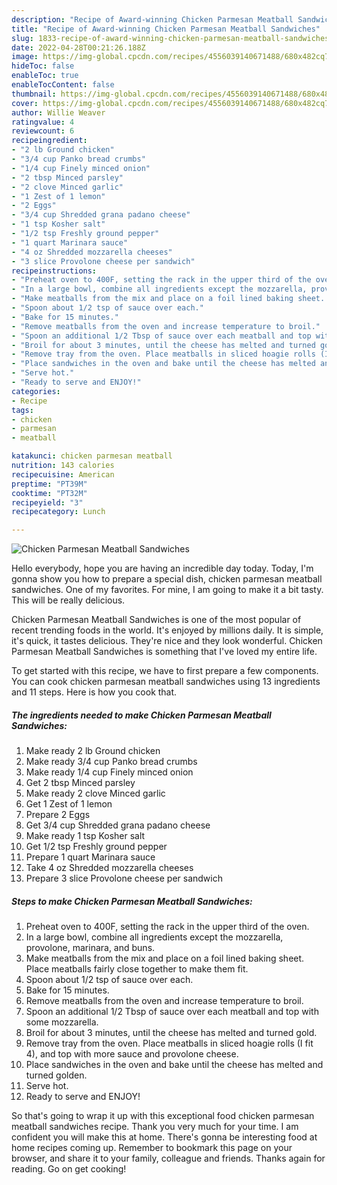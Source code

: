 ```yaml
---
description: "Recipe of Award-winning Chicken Parmesan Meatball Sandwiches"
title: "Recipe of Award-winning Chicken Parmesan Meatball Sandwiches"
slug: 1833-recipe-of-award-winning-chicken-parmesan-meatball-sandwiches
date: 2022-04-28T00:21:26.188Z
image: https://img-global.cpcdn.com/recipes/4556039140671488/680x482cq70/chicken-parmesan-meatball-sandwiches-recipe-main-photo.jpg
hideToc: false
enableToc: true
enableTocContent: false
thumbnail: https://img-global.cpcdn.com/recipes/4556039140671488/680x482cq70/chicken-parmesan-meatball-sandwiches-recipe-main-photo.jpg
cover: https://img-global.cpcdn.com/recipes/4556039140671488/680x482cq70/chicken-parmesan-meatball-sandwiches-recipe-main-photo.jpg
author: Willie Weaver
ratingvalue: 4
reviewcount: 6
recipeingredient:
- "2 lb Ground chicken"
- "3/4 cup Panko bread crumbs"
- "1/4 cup Finely minced onion"
- "2 tbsp Minced parsley"
- "2 clove Minced garlic"
- "1 Zest of 1 lemon"
- "2 Eggs"
- "3/4 cup Shredded grana padano cheese"
- "1 tsp Kosher salt"
- "1/2 tsp Freshly ground pepper"
- "1 quart Marinara sauce"
- "4 oz Shredded mozzarella cheeses"
- "3 slice Provolone cheese per sandwich"
recipeinstructions:
- "Preheat oven to 400F, setting the rack in the upper third of the oven."
- "In a large bowl, combine all ingredients except the mozzarella, provolone, marinara, and buns."
- "Make meatballs from the mix and place on a foil lined baking sheet. Place meatballs fairly close together to make them fit."
- "Spoon about 1/2 tsp of sauce over each."
- "Bake for 15 minutes."
- "Remove meatballs from the oven and increase temperature to broil."
- "Spoon an additional 1/2 Tbsp of sauce over each meatball and top with some mozzarella."
- "Broil for about 3 minutes, until the cheese has melted and turned gold."
- "Remove tray from the oven. Place meatballs in sliced hoagie rolls (I fit 4), and top with more sauce and provolone cheese."
- "Place sandwiches in the oven and bake until the cheese has melted and turned golden."
- "Serve hot."
- "Ready to serve and ENJOY!"
categories:
- Recipe
tags:
- chicken
- parmesan
- meatball

katakunci: chicken parmesan meatball 
nutrition: 143 calories
recipecuisine: American
preptime: "PT39M"
cooktime: "PT32M"
recipeyield: "3"
recipecategory: Lunch

---
```



![Chicken Parmesan Meatball Sandwiches](https://img-global.cpcdn.com/recipes/4556039140671488/680x482cq70/chicken-parmesan-meatball-sandwiches-recipe-main-photo.jpg)

Hello everybody, hope you are having an incredible day today. Today, I'm gonna show you how to prepare a special dish, chicken parmesan meatball sandwiches. One of my favorites. For mine, I am going to make it a bit tasty. This will be really delicious.



Chicken Parmesan Meatball Sandwiches is one of the most popular of recent trending foods in the world. It's enjoyed by millions daily. It is simple, it's quick, it tastes delicious. They're nice and they look wonderful. Chicken Parmesan Meatball Sandwiches is something that I've loved my entire life.


To get started with this recipe, we have to first prepare a few components. You can cook chicken parmesan meatball sandwiches using 13 ingredients and 11 steps. Here is how you cook that.

<!--inarticleads1-->

##### The ingredients needed to make Chicken Parmesan Meatball Sandwiches:

1. Make ready 2 lb Ground chicken
1. Make ready 3/4 cup Panko bread crumbs
1. Make ready 1/4 cup Finely minced onion
1. Get 2 tbsp Minced parsley
1. Make ready 2 clove Minced garlic
1. Get 1 Zest of 1 lemon
1. Prepare 2 Eggs
1. Get 3/4 cup Shredded grana padano cheese
1. Make ready 1 tsp Kosher salt
1. Get 1/2 tsp Freshly ground pepper
1. Prepare 1 quart Marinara sauce
1. Take 4 oz Shredded mozzarella cheeses
1. Prepare 3 slice Provolone cheese per sandwich




<!--inarticleads2-->

##### Steps to make Chicken Parmesan Meatball Sandwiches:

1. Preheat oven to 400F, setting the rack in the upper third of the oven.
1. In a large bowl, combine all ingredients except the mozzarella, provolone, marinara, and buns.
1. Make meatballs from the mix and place on a foil lined baking sheet. Place meatballs fairly close together to make them fit.
1. Spoon about 1/2 tsp of sauce over each.
1. Bake for 15 minutes.
1. Remove meatballs from the oven and increase temperature to broil.
1. Spoon an additional 1/2 Tbsp of sauce over each meatball and top with some mozzarella.
1. Broil for about 3 minutes, until the cheese has melted and turned gold.
1. Remove tray from the oven. Place meatballs in sliced hoagie rolls (I fit 4), and top with more sauce and provolone cheese.
1. Place sandwiches in the oven and bake until the cheese has melted and turned golden.
1. Serve hot.
1. Ready to serve and ENJOY!



So that's going to wrap it up with this exceptional food chicken parmesan meatball sandwiches recipe. Thank you very much for your time. I am confident you will make this at home. There's gonna be interesting food at home recipes coming up. Remember to bookmark this page on your browser, and share it to your family, colleague and friends. Thanks again for reading. Go on get cooking!
